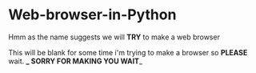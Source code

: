 # Web-browser-in-Python
Hmm as the name suggests we will **TRY** to make a web browser

This will be blank for some time i'm trying to make a browser so **PLEASE** wait.
**_
SORRY FOR MAKING YOU WAIT**_
